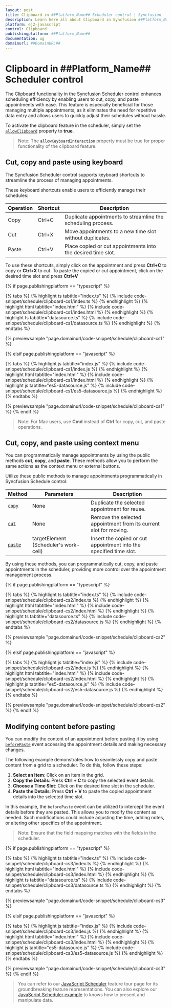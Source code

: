 ```yaml
---
layout: post
title: Clipboard in ##Platform_Name## Scheduler control | Syncfusion
description: Learn here all about Clipboard in Syncfusion ##Platform_Name## Scheduler control of Syncfusion Essential JS 2 and more.
platform: ej2-javascript
control: Clipboard 
publishingplatform: ##Platform_Name##
documentation: ug
domainurl: ##DomainURL##
---
```


# Clipboard in ##Platform_Name## Scheduler control

The Clipboard functionality in the Syncfusion Scheduler control enhances scheduling efficiency by enabling users to cut, copy, and paste appointments with ease. This feature is especially beneficial for those managing multiple appointments, as it eliminates the need for repetitive data entry and allows users to quickly adjust their schedules without hassle.

To activate the clipboard feature in the scheduler, simply set the [`allowClipboard`](https://ej2.syncfusion.com/documentation/api/schedule/#allowclipboard) property to **true**.

>Note: The [`allowKeyboardInteraction`](https://ej2.syncfusion.com/documentation/api/schedule/#allowkeyboardinteraction) property must be true for proper functionality of the clipboard feature.

## Cut, copy and paste using keyboard

The Syncfusion Scheduler control supports keyboard shortcuts to streamline the process of managing appointments.

These keyboard shortcuts enable users to efficiently manage their schedules:

| Operation | Shortcut | Description                                                      |
|-----------|----------|------------------------------------------------------------------|
| Copy      | Ctrl+C   | Duplicate appointments to streamline the scheduling process.     |
| Cut       | Ctrl+X   | Move appointments to a new time slot without duplicates.         |
| Paste     | Ctrl+V   | Place copied or cut appointments into the desired time slot.     |

To use these shortcuts, simply click on the appointment and press **Ctrl+C** to copy or **Ctrl+X** to cut. To paste the copied or cut appointment, click on the desired time slot and press **Ctrl+V**

{% if page.publishingplatform == "typescript" %}

 {% tabs %} 
{% highlight ts tabtitle="index.ts" %}
{% include code-snippet/schedule/clipboard-cs1/index.ts %}
{% endhighlight %}
{% highlight html tabtitle="index.html" %}
{% include code-snippet/schedule/clipboard-cs1/index.html %}
{% endhighlight %}
{% highlight ts tabtitle="datasource.ts" %}
{% include code-snippet/schedule/clipboard-cs1/datasource.ts %}
{% endhighlight %}
{% endtabs %}
        
{% previewsample "page.domainurl/code-snippet/schedule/clipboard-cs1" %}

{% elsif page.publishingplatform == "javascript" %}

{% tabs %}
{% highlight js tabtitle="index.js" %}
{% include code-snippet/schedule/clipboard-cs1/index.js %}
{% endhighlight %}
{% highlight html tabtitle="index.html" %}
{% include code-snippet/schedule/clipboard-cs1/index.html %}
{% endhighlight %}
{% highlight js tabtitle="es5-datasource.js" %}
{% include code-snippet/schedule/clipboard-cs1/es5-datasource.js %}
{% endhighlight %}
{% endtabs %}

{% previewsample "page.domainurl/code-snippet/schedule/clipboard-cs1" %}
{% endif %}

>Note: For Mac users, use **Cmd** instead of **Ctrl** for copy, cut, and paste operations.

## Cut, copy, and paste using context menu

You can programmatically manage appointments by using the public methods **cut**, **copy**, and **paste**. These methods allow you to perform the same actions as the context menu or external buttons.

Utilize these public methods to manage appointments programmatically in Syncfusion Schedule control:

| Method | Parameters                     | Description                                                                                     |
|--------|--------------------------------|-------------------------------------------------------------------------------------------------|
| [`copy`](https://ej2.syncfusion.com/documentation/api/schedule/#copy)   | None                           | Duplicate the selected appointment for reuse.                                                   |
| [`cut`](https://ej2.syncfusion.com/documentation/api/schedule/#cut)    | None                           | Remove the selected appointment from its current slot for moving.                               |
| [`paste`](https://ej2.syncfusion.com/documentation/api/schedule/#paste)  | targetElement (Scheduler's work-cell) | Insert the copied or cut appointment into the specified time slot.                              |

By using these methods, you can programmatically cut, copy, and paste appointments in the scheduler, providing more control over the appointment management process.

{% if page.publishingplatform == "typescript" %}

 {% tabs %} 
{% highlight ts tabtitle="index.ts" %}
{% include code-snippet/schedule/clipboard-cs2/index.ts %}
{% endhighlight %}
{% highlight html tabtitle="index.html" %}
{% include code-snippet/schedule/clipboard-cs2/index.html %}
{% endhighlight %}
{% highlight ts tabtitle="datasource.ts" %}
{% include code-snippet/schedule/clipboard-cs2/datasource.ts %}
{% endhighlight %}
{% endtabs %}
        
{% previewsample "page.domainurl/code-snippet/schedule/clipboard-cs2" %}

{% elsif page.publishingplatform == "javascript" %}

{% tabs %}
{% highlight js tabtitle="index.js" %}
{% include code-snippet/schedule/clipboard-cs2/index.js %}
{% endhighlight %}
{% highlight html tabtitle="index.html" %}
{% include code-snippet/schedule/clipboard-cs2/index.html %}
{% endhighlight %}
{% highlight js tabtitle="es5-datasource.js" %}
{% include code-snippet/schedule/clipboard-cs2/es5-datasource.js %}
{% endhighlight %}
{% endtabs %}

{% previewsample "page.domainurl/code-snippet/schedule/clipboard-cs2" %}
{% endif %}

## Modifying content before pasting

You can modify the content of an appointment before pasting it by using [`beforePaste`](https://ej2.syncfusion.com/documentation/api/schedule/#beforepaste) event accessing the appointment details and making necessary changes.

The following example demonstrates how to seamlessly copy and paste content from a grid to a scheduler. To do this, follow these steps:

1. **Select an Item**: Click on an item in the grid.
2. **Copy the Details**: Press **Ctrl + C** to copy the selected event details.
3. **Choose a Time Slot**: Click on the desired time slot in the scheduler.
4. **Paste the Details**: Press **Ctrl + V** to paste the copied appointment details into the selected time slot.

In this example, the `beforePaste` event can be utilized to intercept the event details before they are pasted. This allows you to modify the content as needed. Such modifications could include adjusting the time, adding notes, or altering other specifics of the appointment.

>Note: Ensure that the field mapping matches with the fields in the scheduler.

{% if page.publishingplatform == "typescript" %}

 {% tabs %} 
{% highlight ts tabtitle="index.ts" %}
{% include code-snippet/schedule/clipboard-cs3/index.ts %}
{% endhighlight %}
{% highlight html tabtitle="index.html" %}
{% include code-snippet/schedule/clipboard-cs3/index.html %}
{% endhighlight %}
{% highlight ts tabtitle="datasource.ts" %}
{% include code-snippet/schedule/clipboard-cs3/datasource.ts %}
{% endhighlight %}
{% endtabs %}
        
{% previewsample "page.domainurl/code-snippet/schedule/clipboard-cs3" %}

{% elsif page.publishingplatform == "javascript" %}

{% tabs %}
{% highlight js tabtitle="index.js" %}
{% include code-snippet/schedule/clipboard-cs3/index.js %}
{% endhighlight %}
{% highlight html tabtitle="index.html" %}
{% include code-snippet/schedule/clipboard-cs3/index.html %}
{% endhighlight %}
{% highlight js tabtitle="es5-datasource.js" %}
{% include code-snippet/schedule/clipboard-cs3/es5-datasource.js %}
{% endhighlight %}
{% endtabs %}

{% previewsample "page.domainurl/code-snippet/schedule/clipboard-cs3" %}
{% endif %}


> You can refer to our [JavaScript Scheduler](https://www.syncfusion.com/javascript-ui-controls/js-scheduler) feature tour page for its groundbreaking feature representations. You can also explore our [JavaScript Scheduler example](https://ej2.syncfusion.com/demos/#/material/schedule/overview.html) to knows how to present and manipulate data.
